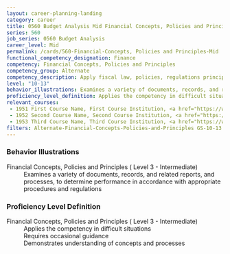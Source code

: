 ```yaml
---
layout: career-planning-landing
category: career
title: 0560 Budget Analysis Mid Financial Concepts, Policies and Principles
series: 560
job_series: 0560 Budget Analysis
career_level: Mid
permalink: /cards/560-Financial-Concepts, Policies and Principles-Mid
functional_competency_designation: Finance
competency: Financial Concepts, Policies and Principles
competency_group: Alternate
competency_description: Apply fiscal law, policies, regulations principles, standards, and procedures to financial management activities
level: "10-13"
behavior_illustrations: Examines a variety of documents, records, and related reports, and processes, to determine performance in accordance with appropriate procedures and regulations
proficiency_level_definition: Applies the competency in difficult situations ? Requires occasional guidance ? Demonstrates understanding of concepts and processes
relevant_courses: 
 - 1951 First Course Name, First Course Institution, <a href="https://www.cfo.gov">www.cfo.gov</a>
 - 1952 Second Course Name, Second Course Institution, <a href="https://www.cfo.gov">www.cfo.gov</a>
 - 1953 Third Course Name, Third Course Institution, <a href="https://www.cfo.gov">www.cfo.gov</a>
filters: Alternate-Financial-Concepts-Policies-and-Principles GS-10-13 series-0560
---
```


<div class="desktop:grid-col-6 margin-y-205">
  <div class="border-top-05 bg-white padding-2 shadow-5 height-full members-hover border-1px border-gray-30 border-top-orange radius-lg">
    <h3>Behavior Illustrations</h3>
    <dl class="text-base"><dt>Financial Concepts, Policies and Principles ( Level 3 - Intermediate)</dt><dd>Examines a variety of documents, records, and related reports, and processes, to determine performance in accordance with appropriate procedures and regulations</dd></dl>
  </div>
</div>
<div class="desktop:grid-col-6 margin-y-205">
  <div class="border-top-05 bg-white padding-2 shadow-5 height-full members-hover border-1px border-gray-30 border-top-orange radius-lg">
    <h3>Proficiency Level Definition</h3>
    <dl class="text-base"><dt>Financial Concepts, Policies and Principles ( Level 3 - Intermediate)</dt><dd>Applies the competency in difficult situations </dd><dd> Requires occasional guidance </dd><dd> Demonstrates understanding of concepts and processes</dd></dl>
  </div>
</div>